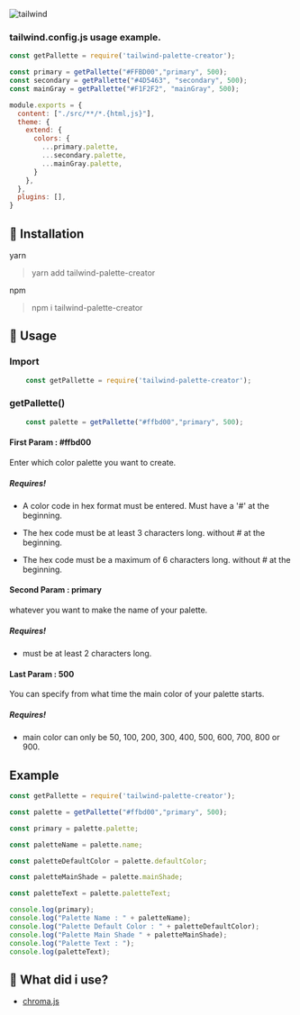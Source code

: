 ![tailwind](https://i.hizliresim.com/ay6gwss.png)
### tailwind.config.js usage example.

```js
const getPallette = require('tailwind-palette-creator');

const primary = getPallette("#FFBD00","primary", 500);
const secondary = getPallette("#4D5463", "secondary", 500);
const mainGray = getPallette("#F1F2F2", "mainGray", 500);

module.exports = {
  content: ["./src/**/*.{html,js}"],
  theme: {
    extend: {
      colors: {
        ...primary.palette,
        ...secondary.palette,
        ...mainGray.palette,
      }
    },
  },
  plugins: [],
}
```

## 🎉 Installation

yarn

> yarn add tailwind-palette-creator

npm

> npm i tailwind-palette-creator

## 👀 Usage

### Import

```js
    const getPallette = require('tailwind-palette-creator');
```

### getPallette()

```js
    const palette = getPallette("#ffbd00","primary", 500);
```

#### First Param : #ffbd00

Enter which color palette you want to create.

##### Requires!

- A color code in hex format must be entered. Must have a '#' at the beginning.

- The hex code must be at least 3 characters long. without # at the beginning.

- The hex code must be a maximum of 6 characters long. without # at the beginning.

#### Second Param : primary

whatever you want to make the name of your palette.

##### Requires!

- must be at least 2 characters long.

#### Last Param : 500

You can specify from what time the main color of your palette starts.

##### Requires!

- main color can only be 50, 100, 200, 300, 400, 500, 600, 700, 800 or 900.


## Example

```js
const getPallette = require('tailwind-palette-creator');

const palette = getPallette("#ffbd00","primary", 500);

const primary = palette.palette;

const paletteName = palette.name;

const paletteDefaultColor = palette.defaultColor;

const paletteMainShade = palette.mainShade;

const paletteText = palette.paletteText;

console.log(primary);
console.log("Palette Name : " + paletteName);
console.log("Palette Default Color : " + paletteDefaultColor);
console.log("Palette Main Shade " + paletteMainShade);
console.log("Palette Text : ");
console.log(paletteText);
```

## 🚀 What did i use?

- [chroma.js](https://gka.github.io/chroma.js/)